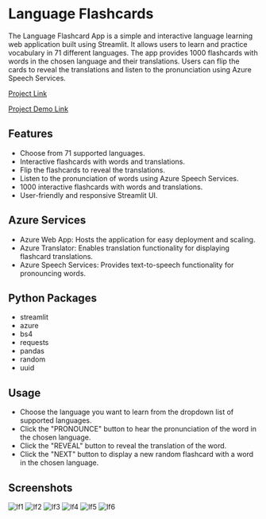 # Language Flashcards

The Language Flashcard App is a simple and interactive language learning web application built using Streamlit. It allows users to learn and practice vocabulary in 71 different languages. The app provides 1000 flashcards with words in the chosen language and their translations. Users can flip the cards to reveal the translations and listen to the pronunciation using Azure Speech Services.

[Project Link](https://language-flashcards.azurewebsites.net)

[Project Demo Link](https://youtu.be/UqBAljFUS3w)

## Features
* Choose from 71 supported languages.
* Interactive flashcards with words and translations.
* Flip the flashcards to reveal the translations.
* Listen to the pronunciation of words using Azure Speech Services.
* 1000 interactive flashcards with words and translations.
* User-friendly and responsive Streamlit UI.

## Azure Services
* Azure Web App: Hosts the application for easy deployment and scaling.
* Azure Translator: Enables translation functionality for displaying flashcard translations.
* Azure Speech Services: Provides text-to-speech functionality for pronouncing words.

## Python Packages
* streamlit
* azure
* bs4
* requests
* pandas
* random
* uuid

## Usage
* Choose the language you want to learn from the dropdown list of supported languages.
* Click the "PRONOUNCE" button to hear the pronunciation of the word in the chosen language.
* Click the "REVEAL" button to reveal the translation of the word.
* Click the "NEXT" button to display a new random flashcard with a word in the chosen language.

## Screenshots
![lf1](https://github.com/Nikhil-Idiculla/Language-Flashcards/assets/93204425/d4fd589d-99af-4b81-99d0-2e5ce1e1de29)
![lf2](https://github.com/Nikhil-Idiculla/Language-Flashcards/assets/93204425/2861b81b-d590-4ee9-9877-499ec0e38074)
![lf3](https://github.com/Nikhil-Idiculla/Language-Flashcards/assets/93204425/f751cc16-b2e1-45a3-9e7a-ab45aa68aff2)
![lf4](https://github.com/Nikhil-Idiculla/Language-Flashcards/assets/93204425/b57b7308-5464-446e-b18f-cd0b90ab0bea)
![lf5](https://github.com/Nikhil-Idiculla/Language-Flashcards/assets/93204425/eb0fd1e8-164f-43e6-b171-c68a8fe636b9)
![lf6](https://github.com/Nikhil-Idiculla/Language-Flashcards/assets/93204425/3c9ff9ca-c3a7-4904-956d-2336a879ac31)
